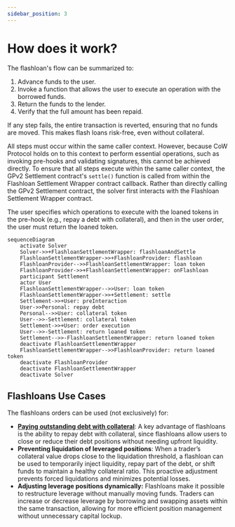```yaml
---
sidebar_position: 3
---
```


# How does it work?

The flashloan's flow can be summarized to:

1. Advance funds to the user.
2. Invoke a function that allows the user to execute an operation with the borrowed funds.
3. Return the funds to the lender.
4. Verify that the full amount has been repaid.

If any step fails, the entire transaction is reverted, ensuring that no funds are moved. This makes flash loans risk-free, even without collateral.

All steps must occur within the same caller context. However, because CoW Protocol holds on to this context to perform essential operations, such as invoking pre-hooks and validating signatures, this cannot be achieved directly. To ensure that all steps execute within the same caller context, the GPv2 Settlement contract's `settle()` function is called from within the Flashloan Settlement Wrapper contract callback. Rather than directly calling the GPv2 Settlement contract, the solver first interacts with the Flashloan Settlement Wrapper contract.

The user specifies which operations to execute with the loaned tokens in the pre-hook (e.g., repay a debt with collateral), and then in the user order, the user must return the loaned token.

```mermaid
sequenceDiagram
    activate Solver
    Solver->>+FlashloanSettlementWrapper: flashloanAndSettle
    FlashloanSettlementWrapper->>+FlashloanProvider: flashloan
    FlashloanProvider-->>FlashloanSettlementWrapper: loan token
    FlashloanProvider->>+FlashloanSettlementWrapper: onFlashloan
    participant Settlement
    actor User
    FlashloanSettlementWrapper-->>User: loan token
    FlashloanSettlementWrapper->>+Settlement: settle
    Settlement->>+User: preInteraction
    User->>Personal: repay debt
    Personal-->>User: collateral token
    User-->>-Settlement: collateral token
    Settlement->>+User: order execution
    User-->>-Settlement: return loaned token
    Settlement-->>-FlashloanSettlementWrapper: return loaned token
    deactivate FlashloanSettlementWrapper
    FlashloanSettlementWrapper-->>FlashloanProvider: return loaned token
    deactivate FlashloanProvider
    deactivate FlashloanSettlementWrapper
    deactivate Solver
```

## Flashloans Use Cases

The flashloans orders can be used (not exclusively) for:

- **[Paying outstanding debt with collateral](../order-types/pay-debt-flashloans.md)**: A key advantage of flashloans is the ability to repay debt with collateral, since flashloans allow users to close or reduce their debt positions without needing upfront liquidity.
- **Preventing liquidation of leveraged positions**: When a trader’s collateral value drops close to the liquidation threshold, a flashloan can be used to temporarily inject liquidity, repay part of the debt, or shift funds to maintain a healthy collateral ratio. This proactive adjustment prevents forced liquidations and minimizes potential losses.
- **Adjusting leverage positions dynamically:** Flashloans make it possible to restructure leverage without manually moving funds. Traders can increase or decrease leverage by borrowing and swapping assets within the same transaction, allowing for more efficient position management without unnecessary capital lockup.
